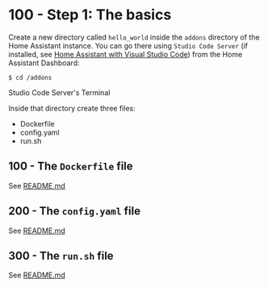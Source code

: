 # 100 - Step 1: The basics

Create a new directory called ```hello_world``` inside the ```addons``` directory of the Home Assistant instance. You can go there using ```Studio Code Server``` (if installed, see [Home Assistant with Visual Studio Code](https://github.com/vanHeemstraSystems/home-assistant-with-visual-studio-code)) from the Home Assistant Dashboard:

```
$ cd /addons
```

Studio Code Server's Terminal

Inside that directory create three files:
- Dockerfile
- config.yaml
- run.sh

## 100 - The ```Dockerfile``` file

See [README.md](./100/README.md)

## 200 - The ```config.yaml``` file

See [README.md](./200/README.md)

## 300 - The ```run.sh``` file

See [README.md](./300/README.md)

